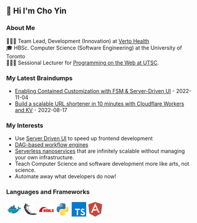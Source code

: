 ## 👋 Hi I'm Cho Yin

### About Me
🧑🏻‍💻 Team Lead, Development (Innovation) at [Verto Health](https://verto.health)</br>
🎓 HBSc. Computer Science (Software Engineering) at the University of Toronto</br>
👨🏻‍🏫 Sessional Lecturer for [Programming on the Web at UTSC](https://cscc09.com). 

<!-- Fight For Freedom, Stand with __ -->

### My Latest Braindumps
- [Enabling Contained Customization with FSM & Server-Driven UI](https://blue.verto.health/enabling-contained-customization-with-fsm-server-driven-ui/) - 2022-11-04
- [Build a scalable URL shortener in 10 minutes with Cloudflare Workers and KV](https://choy.in/braindumps/build-a-url-shortener-with-cloudflare-workers-and-kv) - 2022-08-17

### My Interests
- Use [Server Driven UI](https://medium.com/airbnb-engineering/a-deep-dive-into-airbnbs-server-driven-ui-system-842244c5f5) to speed up frontend development
- [DAG-based workflow engines](https://medium.com/@Wealthsimple/engineering-at-wealthsimple-reinventing-our-trading-platform-for-scale-17e332241b6c)
- [Serverless nanoservices](https://blog.cloudflare.com/introducing-cloudflare-workers/) that are infinitely scalable without managing your own infrastructure.
- Teach Computer Science and software development more like arts, not science.
- Automate away what developers do now!

### Languages and Frameworks
<code><img height="40" src="https://raw.githubusercontent.com/devicons/devicon/master/icons/docker/docker-original.svg"></code>
<code><img height="40" src="https://raw.githubusercontent.com/devicons/devicon/master/icons/flask/flask-original.svg"></code>
<code><img height="40" src="https://raw.githubusercontent.com/devicons/devicon/master/icons/rails/rails-plain-wordmark.svg"></code>
<code><img height="40" src="https://raw.githubusercontent.com/devicons/devicon/master/icons/python/python-original.svg"></code>
<code><img height="40" src="https://raw.githubusercontent.com/devicons/devicon/master/icons/typescript/typescript-original.svg"></code>
<code><img height="40" src="https://raw.githubusercontent.com/devicons/devicon/master/icons/angularjs/angularjs-plain.svg"></code>
